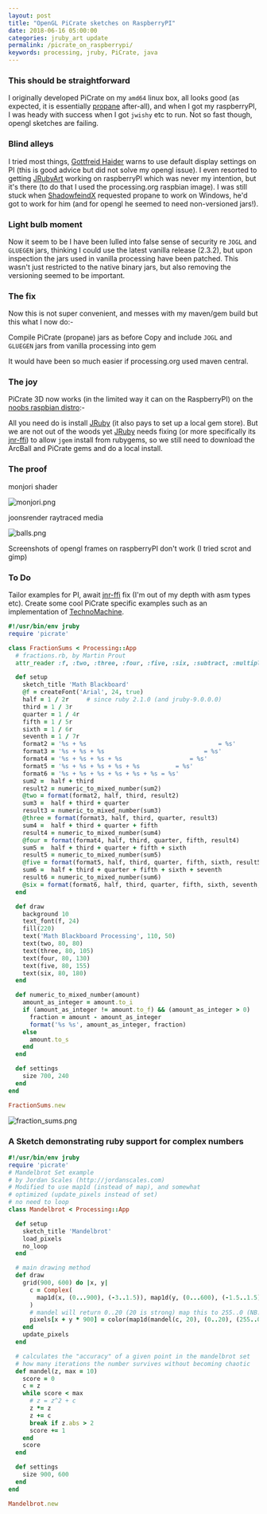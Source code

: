 ```yaml
---
layout: post
title: "OpenGL PiCrate sketches on RaspberryPI"
date: 2018-06-16 05:00:00
categories: jruby_art update
permalink: /picrate_on_raspberrypi/
keywords: processing, jruby, PiCrate, java
---
```

### This should be straightforward

I originally developed PiCrate on my `amd64` linux box, all looks good (as expected, it is essentially [propane][propane] after-all), and when I got my raspberryPI, I was heady with success when I got `jwishy` etc to run. Not so fast though, opengl sketches are failing.

### Blind alleys

I tried most things, [Gottfreid Haider][haider] warns to use default display settings on PI (this is good advice but did not solve my opengl issue). I even resorted to getting [JRubyArt][jruby_art] working on raspberryPI which was never my intention, but it's there (to do that I used the processing.org raspbian image). I was still stuck when [ShadowfeindX][ShadowfeindX] requested propane to work on Windows, he'd got to work for him (and for opengl he seemed to need non-versioned jars!).

### Light bulb moment

Now it seem to be I have been lulled into false sense of security re `JOGL` and `GLUEGEN` jars, thinking I could use the latest vanilla release (2.3.2), but upon inspection the jars used in vanilla processing have been patched. This wasn't just restricted to the native binary jars, but also removing the versioning seemed to be important.

### The fix

Now this is not super convenient, and messes with my maven/gem build but this what I now do:-

Compile PiCrate (propane) jars as before
Copy and include `JOGL` and `GLUEGEN` jars from vanilla processing into gem

It would have been so much easier if processing.org used maven central.

### The joy

PiCrate 3D now works (in the limited way it can on the RaspberryPI) on the [noobs raspbian distro][noobs]:-

All you need do is install [JRuby][jruby] (it also pays to set up a local gem store). But we are not out of the woods yet [JRuby][jruby] needs fixing (or more specifically its [jnr-ffi][jnr-ffi]) to allow `jgem` install from rubygems, so we still need to download the ArcBall and PiCrate gems and do a local install.

### The proof
monjori shader

![monjori.png]({{site.github.url}}/assets/monjori.png)

joonsrender raytraced media

![balls.png]({{site.github.url}}/assets/balls.png)

Screenshots of opengl frames on raspberryPI don't work (I tried scrot and gimp)

### To Do

Tailor examples for PI, await [jnr-ffi][jnr-ffi] fix (I'm out of my depth with asm types etc). Create some cool PiCrate specific examples such as an implementation of [TechnoMachine][technomachine].

```ruby
#!/usr/bin/env jruby
require 'picrate'

class FractionSums < Processing::App
  # fractions.rb, by Martin Prout
  attr_reader :f, :two, :three, :four, :five, :six, :subtract, :multiply

  def setup
    sketch_title 'Math Blackboard'
    @f = createFont('Arial', 24, true)
    half = 1 / 2r     # since ruby 2.1.0 (and jruby-9.0.0.0)
    third = 1 / 3r
    quarter = 1 / 4r
    fifth = 1 / 5r
    sixth = 1 / 6r
    seventh = 1 / 7r
    format2 = '%s + %s                                     = %s'
    format3 = '%s + %s + %s                            = %s'
    format4 = '%s + %s + %s + %s                   = %s'
    format5 = '%s + %s + %s + %s + %s          = %s'
    format6 = '%s + %s + %s + %s + %s + %s = %s'
    sum2 =  half + third
    result2 = numeric_to_mixed_number(sum2)
    @two = format(format2, half, third, result2)
    sum3 =  half + third + quarter
    result3 = numeric_to_mixed_number(sum3)
    @three = format(format3, half, third, quarter, result3)
    sum4 =  half + third + quarter + fifth
    result4 = numeric_to_mixed_number(sum4)
    @four = format(format4, half, third, quarter, fifth, result4)
    sum5 =  half + third + quarter + fifth + sixth
    result5 = numeric_to_mixed_number(sum5)
    @five = format(format5, half, third, quarter, fifth, sixth, result5)
    sum6 =  half + third + quarter + fifth + sixth + seventh
    result6 = numeric_to_mixed_number(sum6)
    @six = format(format6, half, third, quarter, fifth, sixth, seventh, result6)
  end

  def draw
    background 10
    text_font(f, 24)
    fill(220)
    text('Math Blackboard Processing', 110, 50)
    text(two, 80, 80)
    text(three, 80, 105)
    text(four, 80, 130)
    text(five, 80, 155)
    text(six, 80, 180)
  end

  def numeric_to_mixed_number(amount)
    amount_as_integer = amount.to_i
    if (amount_as_integer != amount.to_f) && (amount_as_integer > 0)
      fraction = amount - amount_as_integer
      format('%s %s', amount_as_integer, fraction)
    else
      amount.to_s
    end
  end

  def settings
    size 700, 240
  end
end

FractionSums.new


```

![fraction_sums.png]({{site.github.url}}/assets/fraction_sums.png)

### A Sketch demonstrating ruby support for complex numbers
```ruby
#!/usr/bin/env jruby
require 'picrate'
# Mandelbrot Set example
# by Jordan Scales (http://jordanscales.com)
# Modified to use map1d (instead of map), and somewhat
# optimized (update_pixels instead of set)
# no need to loop
class Mandelbrot < Processing::App

  def setup
    sketch_title 'Mandelbrot'
    load_pixels
    no_loop
  end

  # main drawing method
  def draw
    grid(900, 600) do |x, y|
      c = Complex(
        map1d(x, (0...900), (-3..1.5)), map1d(y, (0...600), (-1.5..1.5))
      )
      # mandel will return 0..20 (20 is strong) map this to 255..0 (NB: reverse)
      pixels[x + y * 900] = color(map1d(mandel(c, 20), (0..20), (255..0)).to_i)
    end
    update_pixels
  end

  # calculates the "accuracy" of a given point in the mandelbrot set
  # how many iterations the number survives without becoming chaotic
  def mandel(z, max = 10)
    score = 0
    c = z
    while score < max
      # z = z^2 + c
      z *= z
      z += c
      break if z.abs > 2
      score += 1
    end
    score
  end

  def settings
    size 900, 600
  end
end

Mandelbrot.new
```

[haider]:https://pi.processing.org/
[technomachine]:https://github.com/mehackit/technomachine
[jnr-ffi]:https://github.com/jnr/jnr-ffi
[jruby]:http://jruby.org/download
[noobs]:https://www.raspberrypi.org/downloads/noobs/
[ShadowfeindX]:https://github.com/ShadowfeindX
[propane]:https://github.com/ruby-processing/propane
[jruby_art]:https://ruby-processing.github.io/JRubyArt/
